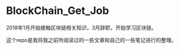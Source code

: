 # BlockChain_Get_Job

2018年1月开始接触区块链相关知识，3月辞职，开始学习区块链。

这个repo是我将我之前所阅读过的一些文章和自己的一些笔记进行的整理。

[2PC与3PC]: https://github.com/Whisker17/BlockChain_Get_Job/blob/master/Consensus/2PC%E5%92%8C3PC.md	"2PC与3PC"

